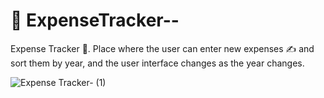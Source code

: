# 💸 ExpenseTracker--
Expense Tracker 💸. Place where the user can enter new expenses ✍️ and sort them by year, and the user interface changes as the year changes.

![Expense Tracker- (1)](https://user-images.githubusercontent.com/64160163/120064113-5b03e800-c088-11eb-8ff3-0b6a489ace0e.png)


